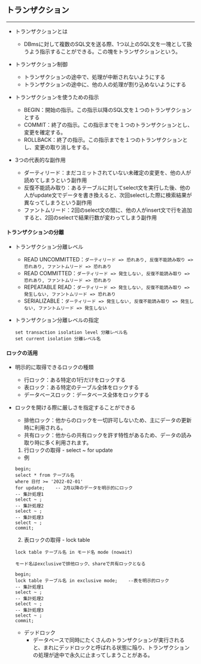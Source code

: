 ## トランザクション
----

- トランザクションとは
  - DBmsに対して複数のSQL文を送る際、1つ以上のSQL文を一塊として扱うよう指示することができる。この塊をトランザクションという。
- トランザクション制御
  - トランザクションの途中で、処理が中断されないようにする
  - トランザクションの途中に、他の人の処理が割り込めないようにする

- トランザクションを使うための指示
  - BEGIN：開始の指示。この指示以降のSQL文を１つのトランザクションとする
  - COMMIT：終了の指示。この指示までを１つのトランザクションとし、変更を確定する。
  - ROLLBACK：終了の指示。この指示までを１つのトランザクションとし、変更の取り消しをする。

- 3つの代表的な副作用
  - ダーティリード：まだコミットされていない未確定の変更を、他の人が読めてしまうという副作用
  - 反復不能読み取り：あるテーブルに対してselect文を実行した後、他の人がupdate文でデータを書き換えると、次回selectした際に検索結果が異なってしまうという副作用
  - ファントムリード：2回のselect文の間に、他の人がinsert文で行を追加すると、2回のselectで結果行数が変わってしまう副作用

#### トランザクションの分離

- トランザクション分離レベル
  - READ UNCOMMITTED：`ダーティリード => 恐れあり, 反復不能読み取り => 恐れあり, ファントムリード => 恐れあり`
  - READ COMMITTED：`ダーティリード => 発生しない, 反復不能読み取り => 恐れあり, ファントムリード => 恐れあり`
  - REPEATABLE READ：`ダーティリード => 発生しない, 反復不能読み取り => 発生しない, ファントムリード => 恐れあり`
  - SERIALIZABLE：`ダーティリード => 発生しない, 反復不能読み取り => 発生しない, ファントムリード => 発生しない`

- トランザクション分離レベルの指定
  ```
  set transaction isolation level 分離レベル名
  set current isolation 分離レベル名
  ```

#### ロックの活用

- 明示的に取得できるロックの種類
  - 行ロック：ある特定の1行だけをロックする
  - 表ロック：ある特定のテーブル全体をロックする
  - データベースロック：データベース全体をロックする
- ロックを開ける際に厳しさを指定することができる
  - 排他ロック：他からのロックを一切許可しないため、主にデータの更新時に利用される。
  - 共有ロック：他からの共有ロックを許す特性があるため、データの読み取り時に多く利用されます。

  1. 行ロックの取得 - select ~ for update
  - 例
  ```
  begin;
  select * from テーブル名
  where 日付 >= '2022-02-01'
  for update;    -- 2月以降のデータを明示的にロック
  -- 集計処理1
  select ~ ;
  -- 集計処理2
  select ~ ;
  -- 集計処理3
  select ~ ;
  commit;
  ```

  2. 表ロックの取得 - lock table
  ```
  lock table テーブル名 in モード名 mode (nowait)
  ```
  `モード名はexclusiveで排他ロック、shareで共有ロックとなる`
  ```
  begin;
  lock table テーブル名 in exclusive mode;    --表を明示的ロック
  -- 集計処理1
  select ~ ;
  -- 集計処理2
  select ~ ;
  -- 集計処理3
  select ~ ;
  commit;
  ```

  - デッドロック
    - データベースで同時にたくさんのトランザクションが実行されると、まれにデッドロックと呼ばれる状態に陥り、トランザクションの処理が途中で永久に止まってしまうことがある。